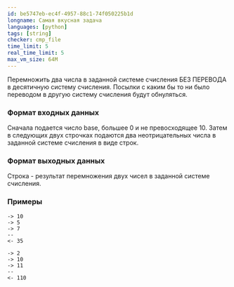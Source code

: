 ```yaml
---
id: be5747eb-ec4f-4957-88c1-74f050225b1d
longname: Самая вкусная задача
languages: [python]
tags: [string]
checker: cmp_file
time_limit: 5
real_time_limit: 5
max_vm_size: 64M
---
```


Перемножить два числа в заданной системе счисления БЕЗ ПЕРЕВОДА в десятичную систему счисления. Посылки с каким бы то ни было переводом в другую систему счисления будут обнуляться.

### Формат входных данных

Сначала подается число base, большее 0 и не превосходящее 10. Затем в следующих двух строчках подаются два неотрицательных числа в заданной системе счисления в виде строк. 

### Формат выходных данных

Строка - результат перемножения двух чисел в заданной системе счисления.

### Примеры

```
-> 10
-> 5
-> 7
--
<- 35
```

```
-> 2
-> 10
-> 11
--
<- 110
```
